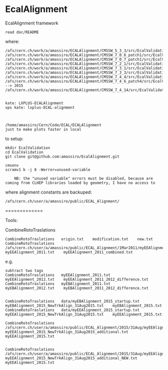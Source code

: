 EcalAlignment
=============

EcalAlignment framework

    read doc/README

where:

    /afs/cern.ch/work/a/amassiro/ECALAlignment/CMSSW_5_3_3/src/EcalValidation/EcalAlignment
    /afs/cern.ch/work/a/amassiro/ECALAlignment/CMSSW_7_0_6_patch1/src/EcalValidation/EcalAlignment
    /afs/cern.ch/work/a/amassiro/ECALAlignment/CMSSW_7_0_7_patch1/src/EcalValidation/EcalAlignment
    /afs/cern.ch/work/a/amassiro/ECALAlignment/CMSSW_7_2_1/src/EcalValidation/EcalAlignment
    /afs/cern.ch/work/a/amassiro/ECALAlignment/CMSSW_7_3_1/src/EcalValidation/EcalAlignment
    /afs/cern.ch/work/a/amassiro/ECALAlignment/CMSSW_7_3_3/src/EcalValidation/EcalAlignment
    /afs/cern.ch/work/a/amassiro/ECALAlignment/CMSSW_7_4_4/src/EcalValidation/EcalAlignment
    /afs/cern.ch/work/a/amassiro/ECALAlignment/CMSSW_7_4_6_patch4/src/EcalValidation/EcalAlignment  --> 2015
    /afs/cern.ch/work/a/amassiro/ECALAlignment/CMSSW_7_4_14/src/EcalValidation/EcalAlignment
    
    
    kate: LXPLUS-ECALAlignment
    xps kate: lxplus-ECAL-alignment


    
    /home/amassiro/Cern/Code/ECAL/ECALAlignment
    just to make plots faster in local

    
to setup:

    mkdir EcalValidation
    cd EcalValidation
    git clone git@github.com:amassiro/EcalAlignment.git

    cmsenv
    scramv1 b -j 8 -Werror=unused-variable

        NB: the "unused variable" errors must be disabled, because are coming from CLHEP libraries loaded by geometry, I have no access to


where alignment constants are backuped:

    /afs/cern.ch/user/a/amassiro/public/ECAL_Alignment/



=============

Tools:

CombineRotoTraslations

    CombineRotoTraslations   origin.txt    modification.txt    new.txt
    CombineRotoTraslations   /afs/cern.ch/user/a/amassiro/public/ECAL_Alignment/1Mar2011/myEEAlignment_2010.txt   myEEAlignment_2011.txt    myEEAlignment_2011_combined.txt

e.g.

    subtract two tags
    CombineRotoTraslations   myEEAlignment_2011.txt   myEEAlignment_2012.txt    myEEAlignment_2011_2012_difference.txt
    CombineRotoTraslations   myEBAlignment_2011.txt   myEBAlignment_2012.txt    myEBAlignment_2011_2012_difference.txt


    CombineRotoTraslations   data/myEBAlignment_2015_startup.txt   myEBAlignment_2015_NewTrkAlign_31Aug2015.txt    myEBAlignment_2015.txt
    CombineRotoTraslations   data/myEEAlignment_2015_startup.txt   myEEAlignment_2015_NewTrkAlign_31Aug2015.txt    myEEAlignment_2015.txt
    
    CombineRotoTraslations   /afs/cern.ch/user/a/amassiro/public/ECAL_Alignment/2015/31Aug/myEEAlignment_2015.txt  myEEAlignment_2015_NewTrkAlign_31Aug2015_additional.txt    myEEAlignment_2015.txt
    

    CombineRotoTraslations   /afs/cern.ch/user/a/amassiro/public/ECAL_Alignment/2015/31Aug/myEEAlignment_2015.txt  myEEAlignment_2015_NewTrkAlign_31Aug2015_additional_NEW.txt    myEEAlignment_2015.txt
    



